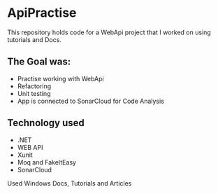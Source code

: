 # ApiPractise

This repository holds code for a WebApi project that I worked on using tutorials and Docs. 
## The Goal was:
- Practise working with WebApi 
- Refactoring
- Unit testing 
- App is connected to SonarCloud for Code Analysis

## Technology used
- .NET
- WEB API
- Xunit
- Moq and FakeItEasy
- SonarCloud

Used Windows Docs, Tutorials and Articles
